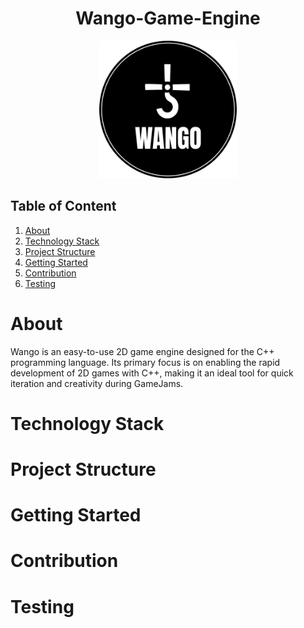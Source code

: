 <div align=center>
    <h1>Wango-Game-Engine</h1>
    <img src="Docs/WangoLogo.png" width=220 height=220>
</div>
<h2>Table of Content</h2>
<ol>
    <li><a href="#subject1">About</a></li>
    <li><a href="#subject2">Technology Stack</a></li>
    <li><a href="#subject3">Project Structure</a></li>
    <li><a href="#subject4">Getting Started</a></li>
    <li><a href="#subject5">Contribution</a></li>
    <li><a href="#subject6">Testing</a></li>
</ol>

<h1 id="subject1">About </h1>
<p>Wango is an easy-to-use 2D game engine designed for the C++ programming language. Its primary focus is on enabling the rapid development of 2D games with C++, making it an ideal tool for quick iteration and creativity during GameJams.</p>

<h1 id="subject2">Technology Stack</h1>

<h1 id="subject3">Project Structure</h1>

<h1 id="subject4">Getting Started</h1>

<h1 id="subject5">Contribution</h1>

<h1 id="subject6">Testing</h1>

